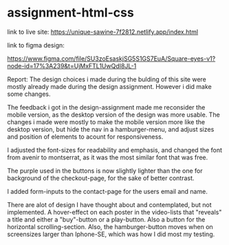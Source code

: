 # assignment-html-css

link to live site: https://unique-sawine-7f2812.netlify.app/index.html

link to figma design:

https://www.figma.com/file/SU3zoEsaskjSG5S1GS7EuA/Square-eyes-v1?node-id=17%3A239&t=UjMxFTL1UwQdI8JL-1

Report:
The design choices i made during the bulding of this site were mostly already made during the design assignment. However i did make some changes.

The feedback i got in the design-assignment made me reconsider the mobile version, as the desktop version of the design was more usable. The changes i made were mostly to make the mobile version more like the desktop version, but hide the nav in a hamburger-menu, and adjust sizes and position of elements to acount for responsiveness.

I adjusted the font-sizes for readability and emphasis, and changed the font from avenir to montserrat, as it was the most similar font that was free.

The purple used in the buttons is now slightly lighter than the one for background of the checkout-page, for the sake of better contrast.

I added form-inputs to the contact-page for the users email and name.

There are alot of design I have thought about and contemplated, but not implemented. A hover-effect on each poster in the video-lists that "reveals" a title and either a "buy"-button or a play-button. Also a button for the horizontal scrolling-section.
Also, the hamburger-button moves when on screensizes larger than Iphone-SE, which was how I did most my testing.
